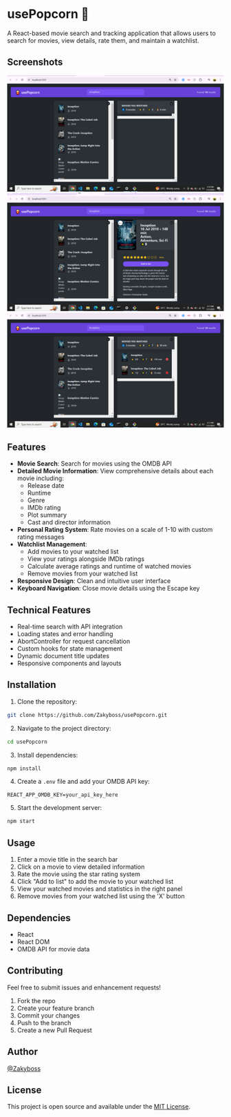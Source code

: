 # usePopcorn 🍿

A React-based movie search and tracking application that allows users to search for movies, view details, rate them, and maintain a watchlist.

## Screenshots

![Search Interface](./usepopcorn/public/Screenshot1.png)
![Movie Details](./usepopcorn/public/Screenshot2.png)
![Watched Movies List](./usepopcorn/public/Screenshot3.png)

## Features

- **Movie Search**: Search for movies using the OMDB API
- **Detailed Movie Information**: View comprehensive details about each movie including:
  - Release date
  - Runtime
  - Genre
  - IMDb rating
  - Plot summary
  - Cast and director information
- **Personal Rating System**: Rate movies on a scale of 1-10 with custom rating messages
- **Watchlist Management**: 
  - Add movies to your watched list
  - View your ratings alongside IMDb ratings
  - Calculate average ratings and runtime of watched movies
  - Remove movies from your watched list
- **Responsive Design**: Clean and intuitive user interface
- **Keyboard Navigation**: Close movie details using the Escape key

## Technical Features

- Real-time search with API integration
- Loading states and error handling
- AbortController for request cancellation
- Custom hooks for state management
- Dynamic document title updates
- Responsive components and layouts

## Installation

1. Clone the repository:
```bash
git clone https://github.com/Zakyboss/usePopcorn.git
```

2. Navigate to the project directory:
```bash
cd usePopcorn
```

3. Install dependencies:
```bash
npm install
```

4. Create a `.env` file and add your OMDB API key:
```
REACT_APP_OMDB_KEY=your_api_key_here
```

5. Start the development server:
```bash
npm start
```

## Usage

1. Enter a movie title in the search bar
2. Click on a movie to view detailed information
3. Rate the movie using the star rating system
4. Click "Add to list" to add the movie to your watched list
5. View your watched movies and statistics in the right panel
6. Remove movies from your watched list using the 'X' button

## Dependencies

- React
- React DOM
- OMDB API for movie data

## Contributing

Feel free to submit issues and enhancement requests!

1. Fork the repo
2. Create your feature branch
3. Commit your changes
4. Push to the branch
5. Create a new Pull Request

## Author

[@Zakyboss](https://github.com/Zakyboss)

## License

This project is open source and available under the [MIT License](LICENSE).